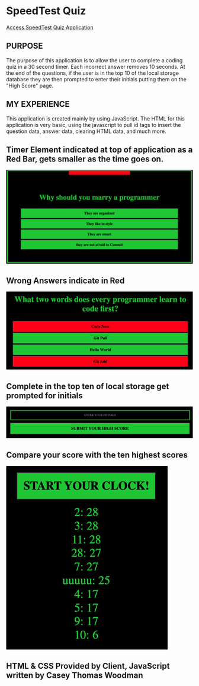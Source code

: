<!-- Name of Application -->

# SpeedTest Quiz

<!-- Link to Application -->

[Access SpeedTest Quiz Application](https://caseywoodman.github.io/speedtest/)

<!-- Purpose of Application -->

## PURPOSE

The purpose of this application is to allow the user to complete a coding quiz in a 30 second timer. Each incorrect answer removes 10 seconds. At the end of the questions, if the user is in the top 10 of the local storage database they are then prompted to enter their initials putting them on the "High Score" page.

<!-- My Experience -->

## MY EXPERIENCE

This application is created mainly by using JavaScript. The HTML for this application is very basic, using the javascript to pull id tags to insert the question data, answer data, clearing HTML data, and much more.

<!-- Screen Shots -->

## Timer Element indicated at top of application as a Red Bar, gets smaller as the time goes on.

![Timer Indicator in the form of a bar](./assets/images/Timer%20Bar%20with%20Question.png)

## Wrong Answers indicate in Red

![Red indicates Wrong Answers](./assets/images/Wrong%20answer%20indicators.png)

## Complete in the top ten of local storage get prompted for initials

![Submit your initials](./assets/images/Entering%20initials.png)

## Compare your score with the ten highest scores

![High Score Sample](./assets/images/high%20Score%20Preview.png)

<!-- Created by/ Credits -->

## HTML & CSS Provided by Client, JavaScript written by Casey Thomas Woodman
